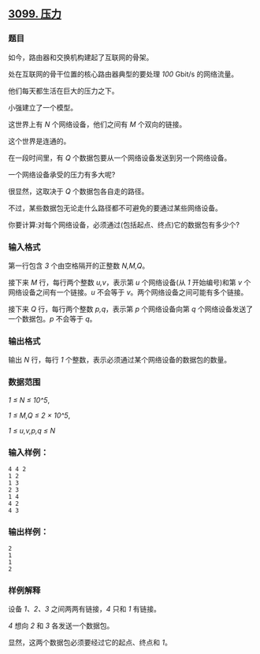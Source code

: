 ## [3099. 压力](https://www.acwing.com/problem/content/3102/)

### 题目

如今，路由器和交换机构建起了互联网的骨架。

处在互联网的骨干位置的核心路由器典型的要处理 *100* Gbit/s 的网络流量。

他们每天都生活在巨大的压力之下。

小强建立了一个模型。

这世界上有 *N* 个网络设备，他们之间有 *M* 个双向的链接。

这个世界是连通的。

在一段时间里，有 *Q* 个数据包要从一个网络设备发送到另一个网络设备。

一个网络设备承受的压力有多大呢?

很显然，这取决于 *Q* 个数据包各自走的路径。

不过，某些数据包无论走什么路径都不可避免的要通过某些网络设备。

你要计算:对每个网络设备，必须通过(包括起点、终点)它的数据包有多少个?

### 输入格式

第一行包含 *3* 个由空格隔开的正整数 *N,M,Q*。

接下来 *M* 行，每行两个整数 *u,v*，表示第 *u* 个网络设备(从 *1* 开始编号)和第 *v* 个网络设备之间有一个链接。*u* 不会等于 *v*。两个网络设备之间可能有多个链接。

接下来 *Q* 行，每行两个整数 *p,q*，表示第 *p* 个网络设备向第 *q* 个网络设备发送了一个数据包。*p* 不会等于 *q*。

### 输出格式

输出 *N* 行，每行 *1* 个整数，表示必须通过某个网络设备的数据包的数量。

### 数据范围

*1 ≤ N ≤ 10^5*,

*1 ≤ M,Q ≤ 2 × 10^5*,

*1 ≤ u,v,p,q ≤ N*

### 输入样例：

```
4 4 2
1 2
1 3
2 3
1 4
4 2
4 3
```

### 输出样例：

```
2
1
1
2
```

### 样例解释

设备 *1、2、3* 之间两两有链接，*4* 只和 *1* 有链接。

*4* 想向 *2* 和 *3* 各发送一个数据包。

显然，这两个数据包必须要经过它的起点、终点和 *1*。
